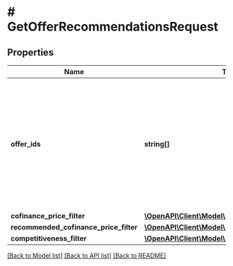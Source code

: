 # # GetOfferRecommendationsRequest

## Properties

Name | Type | Description | Notes
------------ | ------------- | ------------- | -------------
**offer_ids** | **string[]** | Идентификаторы товаров, информация о которых нужна. ⚠️ Не используйте это поле одновременно с остальными фильтрами. Если вы хотите воспользоваться фильтрами, оставьте поле пустым. | [optional]
**cofinance_price_filter** | [**\OpenAPI\Client\Model\FieldStateType**](FieldStateType.md) |  | [optional]
**recommended_cofinance_price_filter** | [**\OpenAPI\Client\Model\FieldStateType**](FieldStateType.md) |  | [optional]
**competitiveness_filter** | [**\OpenAPI\Client\Model\PriceCompetitivenessType**](PriceCompetitivenessType.md) |  | [optional]

[[Back to Model list]](../../README.md#models) [[Back to API list]](../../README.md#endpoints) [[Back to README]](../../README.md)
